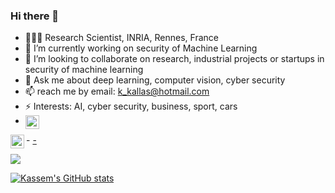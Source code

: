 ### Hi there 👋

- 👨🏽‍💻 Research Scientist, INRIA, Rennes, France
- 🔭 I’m currently working on security of Machine Learning
- 👯 I’m looking to collaborate on research, industrial projects or startups in security of machine learning
- 💬 Ask me about deep learning, computer vision, cyber security
- 📫 reach me by email: k_kallas@hotmail.com
- ⚡ Interests: AI, cyber security, business, sport, cars
- <a href="https://www.linkedin.com/in/kassem-kallas-82670954/">
  <img align="left" alt="Kassem's LinkedIN" width="22px" src="https://raw.githubusercontent.com/peterthehan/peterthehan/master/assets/linkedin.svg" />
</a>
- <a href="https://twitter.com/KassemKallas">
  <img align="left" alt="Kassem Kallas | Twitter" width="22px" src="https://raw.githubusercontent.com/peterthehan/peterthehan/master/assets/twitter.svg" />
- 
  
![](https://visitor-badge.glitch.me/badge?page_id=KassemKallas)


![Kassem's GitHub stats](https://github-readme-stats.vercel.app/api?username=kassemkallas&show_icons=true&theme=github_dark)
